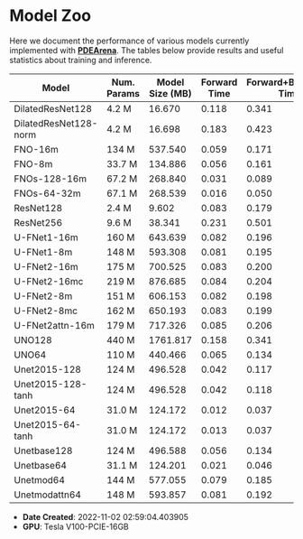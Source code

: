 
# Model Zoo

Here we document the performance of various models currently implemented with [**PDEArena**](https://microsoft.github.io/pdearena).
The tables below provide results and useful statistics about training and inference.



| Model | Num. Params | Model Size (MB) | Forward Time | Forward+Backward Time |
| --- | --- | --- | --- | --- |
| DilatedResNet128 | 4.2 M | 16.670 | 0.118 | 0.341 |
| DilatedResNet128-norm | 4.2 M | 16.698 | 0.183 | 0.423 |
| FNO-16m | 134 M | 537.540 | 0.059 | 0.171 |
| FNO-8m | 33.7 M | 134.886 | 0.056 | 0.161 |
| FNOs-128-16m | 67.2 M | 268.840 | 0.031 | 0.089 |
| FNOs-64-32m | 67.1 M | 268.539 | 0.016 | 0.050 |
| ResNet128 | 2.4 M | 9.602 | 0.083 | 0.179 |
| ResNet256 | 9.6 M | 38.341 | 0.231 | 0.501 |
| U-FNet1-16m | 160 M | 643.639 | 0.082 | 0.196 |
| U-FNet1-8m | 148 M | 593.308 | 0.081 | 0.195 |
| U-FNet2-16m | 175 M | 700.525 | 0.083 | 0.200 |
| U-FNet2-16mc | 219 M | 876.685 | 0.084 | 0.204 |
| U-FNet2-8m | 151 M | 606.153 | 0.082 | 0.198 |
| U-FNet2-8mc | 162 M | 650.193 | 0.083 | 0.199 |
| U-FNet2attn-16m | 179 M | 717.326 | 0.085 | 0.206 |
| UNO128 | 440 M | 1761.817 | 0.158 | 0.341 |
| UNO64 | 110 M | 440.466 | 0.065 | 0.134 |
| Unet2015-128 | 124 M | 496.528 | 0.042 | 0.117 |
| Unet2015-128-tanh | 124 M | 496.528 | 0.042 | 0.118 |
| Unet2015-64 | 31.0 M | 124.172 | 0.012 | 0.037 |
| Unet2015-64-tanh | 31.0 M | 124.172 | 0.013 | 0.037 |
| Unetbase128 | 124 M | 496.588 | 0.056 | 0.134 |
| Unetbase64 | 31.1 M | 124.201 | 0.021 | 0.046 |
| Unetmod64 | 144 M | 577.055 | 0.079 | 0.185 |
| Unetmodattn64 | 148 M | 593.857 | 0.081 | 0.192 |

- **Date Created**: 2022-11-02 02:59:04.403905
- **GPU**: Tesla V100-PCIE-16GB